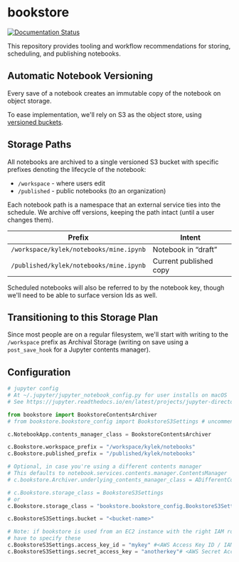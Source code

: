 # bookstore

[![Documentation Status](https://readthedocs.org/projects/bookstore/badge/?version=latest)](https://bookstore.readthedocs.io/en/latest/?badge=latest)

This repository provides tooling and workflow recommendations for storing, scheduling, and publishing notebooks.

## Automatic Notebook Versioning

Every save of a notebook creates an immutable copy of the notebook on object storage.

To ease implementation, we'll rely on S3 as the object store, using [versioned buckets](https://docs.aws.amazon.com/AmazonS3/latest/dev/Versioning.html).

<!--

Include diagram for versioning

-->

## Storage Paths

All notebooks are archived to a single versioned S3 bucket with specific prefixes denoting the lifecycle of the notebook:

- `/workspace` - where users edit
- `/published` - public notebooks (to an organization)

Each notebook path is a namespace that an external service ties into the schedule. We archive off versions, keeping the path intact (until a user changes them).

| Prefix                                  | Intent                 |
| --------------------------------------- | ---------------------- |
| `/workspace/kylek/notebooks/mine.ipynb` | Notebook in “draft”    |
| `/published/kylek/notebooks/mine.ipynb` | Current published copy |

Scheduled notebooks will also be referred to by the notebook key, though we'll need to be able to surface version Ids as well.

## Transitioning to this Storage Plan

Since most people are on a regular filesystem, we'll start with writing to the `/workspace` prefix as Archival Storage (writing on save using a `post_save_hook` for a Jupyter contents manager).

## Configuration

```python
# jupyter config
# At ~/.jupyter/jupyter_notebook_config.py for user installs on macOS
# See https://jupyter.readthedocs.io/en/latest/projects/jupyter-directories.html for other places to plop this

from bookstore import BookstoreContentsArchiver
# from bookstore.bookstore_config import BookstoreS3Settings # uncomment if you want to pass class below

c.NotebookApp.contents_manager_class = BookstoreContentsArchiver

c.Bookstore.workspace_prefix = "/workspace/kylek/notebooks"
c.Bookstore.published_prefix = "/published/kylek/notebooks"

# Optional, in case you're using a different contents manager
# This defaults to notebook.services.contents.manager.ContentsManager
# c.bookstore.Archiver.underlying_contents_manager_class = ADifferentContentsManager

# c.Bookstore.storage_class = BookstoreS3Settings
# or 
c.Bookstore.storage_class = "bookstore.bookstore_config.BookstoreS3Settings"

c.BookstoreS3Settings.bucket = "<bucket-name>"

# Note: if bookstore is used from an EC2 instance with the right IAM role, you don't
# have to specify these
c.BookstoreS3Settings.access_key_id = "mykey" #<AWS Access Key ID / IAM Access Key ID>
c.BookstoreS3Settings.secret_access_key = "anotherkey"# <AWS Secret Access Key / IAM Secret Access Key>
```
